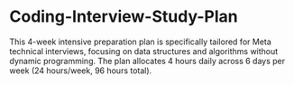 # Coding-Interview-Study-Plan
This 4-week intensive preparation plan is specifically tailored for Meta technical interviews, focusing on data structures and algorithms without dynamic programming. The plan allocates 4 hours daily across 6 days per week (24 hours/week, 96 hours total).
